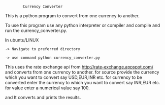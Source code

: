 			Currency Converter

This is a python program to convert from one currency to another.

To use this program use any python interpreter or compiler
and compile and run the currency_converter.py.

In ubuntu/LINUX

	-> Navigate to preferred directory

	-> use command python currency_converter.py

This uses the rate exchange api from
http://rate-exchange.appspot.com/
and converts from one currency to another.
for source provide the currency which you want to convert 
say USD,EUR,INR etc.
for currency to be converted enter the currency to which you want to convert say INR,EUR etc.
for value enter a numerical value say 100.

and It converts and prints the results.

